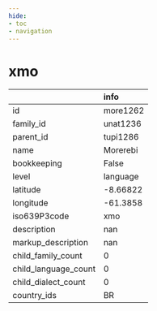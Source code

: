 ```yaml
---
hide:
- toc
- navigation
---
```

# xmo
|                      | info     |
|:---------------------|:---------|
| id                   | more1262 |
| family_id            | unat1236 |
| parent_id            | tupi1286 |
| name                 | Morerebi |
| bookkeeping          | False    |
| level                | language |
| latitude             | -8.66822 |
| longitude            | -61.3858 |
| iso639P3code         | xmo      |
| description          | nan      |
| markup_description   | nan      |
| child_family_count   | 0        |
| child_language_count | 0        |
| child_dialect_count  | 0        |
| country_ids          | BR       |